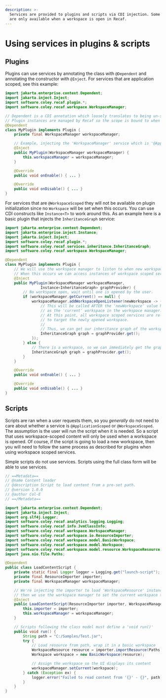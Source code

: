```yaml
---
description: >-
  Services are provided to plugins and scripts via CDI injection. Some services
  are only available when a workspace is open in Recaf.
---
```


# Using services in plugins & scripts

## Plugins

Plugins can use services by annotating the class with `@Dependent` and annotating the constructor with `@Inject`. For services that are application scoped, see this example:

```java
import jakarta.enterprise.context.Dependent;
import jakarta.inject.Inject;
import software.coley.recaf.plugin.*;
import software.coley.recaf.workspace.WorkspaceManager;

// Dependent is a CDI annotation which loosely translates to being un-scoped.
// Plugin instances are managed by Recaf so the scope is bound to when plugins are loaded in practice.
@Dependent
class MyPlugin implements Plugin {
    private final WorkspaceManager workspaceManager;

    // Example, injecting the 'WorkspaceManager' service which is '@ApplicationScoped'
    @Inject
    public MyPlugin(WorkspaceManager workspaceManager) {
        this.workspaceManager = workspaceManager;
    }

    @Override
    public void onEnable() { ... }

    @Override
    public void onDisable() { ... }
}
```

For services that are `@WorkspaceScoped` they will not be available on plugin initialization since no `Workspace` will be set when this occurs. You can use CDI constructs like `Instance<T>` to work around this. As an example here is a basic plugin that injects the `InheritanceGraph` service:

```java
import jakarta.enterprise.context.Dependent;
import jakarta.enterprise.inject.Instance;
import jakarta.inject.Inject;
import software.coley.recaf.plugin.*;
import software.coley.recaf.services.inheritance.InheritanceGraph;
import software.coley.recaf.workspace.WorkspaceManager;

@Dependent
class MyPlugin implements Plugin {
    // We will use the workspace manager to listen to when new workspaces are opened.
    // When this occurs we can access instances of workspace scoped services.
    @Inject
    public MyPlugin(WorkspaceManager workspaceManager, 
                Instance<InheritanceGraph> graphProvider) {
        // No workspace open, wait until one is opened by the user.
        if (workspaceManager.getCurrent() == null) {
            workspaceManager.addWorkspaceOpenListener(newWorkspace -> {
                // This will be called AFTER the 'newWorkspace' value has been assigned
                // as the 'current' workspace in the workspace manager.
                // At this point, all workspace scoped services are re-allocated by CDI
                // to target the newly opened workspace.
                //
                // Thus, we can get our inheritance graph of the workspace here.
                InheritanceGraph graph = graphProvider.get();
            });
        } else {
            // There is a workspace, so we can immediately get the graph for the current workspace.
            InheritanceGraph graph = graphProvider.get();
        }
    }

    @Override
    public void onEnable() { ... }

    @Override
    public void onDisable() { ... }
}
```

## Scripts

Scripts are ran when a user requests them, so you _generally_ do not need to care about whether a service is `@ApplicationScoped` or `@WorkspaceScoped`. The assumption is the user will run the script when it is needed. So a script that uses workspace-scoped content will only be used when a workspace is opened. Of course, if the script is going to load a new workspace, then you will need to follow the same process as described for plugins when using workspace scoped services.

Simple scripts do not use services. Scripts using the full class form will be able to use services.

```java
// ==Metadata==
// @name Content loader
// @description Script to load content from a pre-set path.
// @version 1.0.0
// @author Col-E
// ==/Metadata==

import jakarta.enterprise.context.Dependent;
import jakarta.inject.Inject;
import org.slf4j.Logger;
import software.coley.recaf.analytics.logging.Logging;
import software.coley.recaf.info.JvmClassInfo;
import software.coley.recaf.workspace.WorkspaceManager;
import software.coley.recaf.workspace.io.ResourceImporter;
import software.coley.recaf.workspace.model.BasicWorkspace;
import software.coley.recaf.workspace.model.Workspace;
import software.coley.recaf.workspace.model.resource.WorkspaceResource;
import java.nio.file.Paths;

@Dependent
public class LoadContentScript {
    private static final Logger logger = Logging.get("launch-script");
    private final ResourceImporter importer;
    private final WorkspaceManager workspaceManager;

    // We're injecting the importer to load 'WorkspaceResource' instances from paths on our system
    // then we use the workspace manager to set the current workspace to the loaded content.
    @Inject
    public LoadContentScript(ResourceImporter importer, WorkspaceManager workspaceManager) {
        this.importer = importer;
        this.workspaceManager = workspaceManager;
    }

    // Scripts following the class model must define a 'void run()'
    public void run() {
        String path = "C:/Samples/Test.jar";
        try {
            // Load resource from path, wrap it in a basic workspace
            WorkspaceResource resource = importer.importResource(Paths.get(path));
            Workspace workspace = new BasicWorkspace(resource);

            // Assign the workspace so the UI displays its content
            workspaceManager.setCurrent(workspace);
        } catch (Exception ex) {
            logger.error("Failed to read content from '{}' - {}", path, ex.getMessage());
        }
    }
}
```
